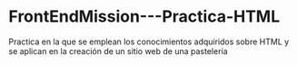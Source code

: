 # FrontEndMission---Practica-HTML
Practica en la que se emplean los conocimientos adquiridos sobre HTML y se aplican en la creación de un sitio web de una pastelería

